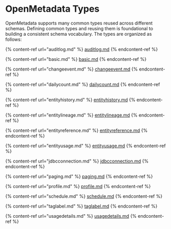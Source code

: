 # OpenMetadata Types

OpenMetadata supports many common types reused across different schemas. Defining common types and reusing them is foundational to building a consistent schema vocabulary. The types are organized as follows:

{% content-ref url="auditlog.md" %}
[auditlog.md](auditlog.md)
{% endcontent-ref %}

{% content-ref url="basic.md" %}
[basic.md](basic.md)
{% endcontent-ref %}

{% content-ref url="changeevent.md" %}
[changeevent.md](changeevent.md)
{% endcontent-ref %}

{% content-ref url="dailycount.md" %}
[dailycount.md](dailycount.md)
{% endcontent-ref %}

{% content-ref url="entityhistory.md" %}
[entityhistory.md](entityhistory.md)
{% endcontent-ref %}

{% content-ref url="entitylineage.md" %}
[entitylineage.md](entitylineage.md)
{% endcontent-ref %}

{% content-ref url="entityreference.md" %}
[entityreference.md](entityreference.md)
{% endcontent-ref %}

{% content-ref url="entityusage.md" %}
[entityusage.md](entityusage.md)
{% endcontent-ref %}

{% content-ref url="jdbcconnection.md" %}
[jdbcconnection.md](jdbcconnection.md)
{% endcontent-ref %}

{% content-ref url="paging.md" %}
[paging.md](paging.md)
{% endcontent-ref %}

{% content-ref url="profile.md" %}
[profile.md](profile.md)
{% endcontent-ref %}

{% content-ref url="schedule.md" %}
[schedule.md](schedule.md)
{% endcontent-ref %}

{% content-ref url="taglabel.md" %}
[taglabel.md](taglabel.md)
{% endcontent-ref %}

{% content-ref url="usagedetails.md" %}
[usagedetails.md](usagedetails.md)
{% endcontent-ref %}
